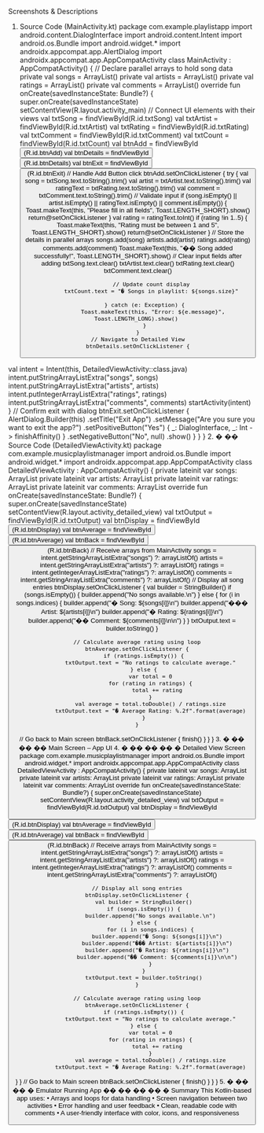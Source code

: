 Screenshots & Descriptions 
1. Source Code (MainActivity.kt) 
package com.example.playlistapp 
import android.content.DialogInterface 
import android.content.Intent 
import android.os.Bundle 
import android.widget.* 
import androidx.appcompat.app.AlertDialog 
import androidx.appcompat.app.AppCompatActivity 
class MainActivity : AppCompatActivity() { 
// Declare parallel arrays to hold song data 
private val songs = ArrayList<String>() 
private val artists = ArrayList<String>() 
private val ratings = ArrayList<Int>() 
private val comments = ArrayList<String>() 
override fun onCreate(savedInstanceState: Bundle?) { 
super.onCreate(savedInstanceState) 
setContentView(R.layout.activity_main) 
// Connect UI elements with their views 
val txtSong = findViewById<EditText>(R.id.txtSong) 
val txtArtist = findViewById<EditText>(R.id.txtArtist) 
val txtRating = findViewById<EditText>(R.id.txtRating) 
val txtComment = findViewById<EditText>(R.id.txtComment) 
        val txtCount = findViewById<TextView>(R.id.txtCount) 
        val btnAdd = findViewById<Button>(R.id.btnAdd) 
        val btnDetails = findViewById<Button>(R.id.btnDetails) 
        val btnExit = findViewById<Button>(R.id.btnExit) 
        // Handle Add Button click 
        btnAdd.setOnClickListener { 
            try { 
                val song = txtSong.text.toString().trim() 
                val artist = txtArtist.text.toString().trim() 
                val ratingText = txtRating.text.toString().trim() 
                val comment = txtComment.text.toString().trim() 
                // Validate input 
                if (song.isEmpty() || artist.isEmpty() || ratingText.isEmpty() || 
comment.isEmpty()) { 
                    Toast.makeText(this, "Please fill in all fields", 
Toast.LENGTH_SHORT).show() 
                    return@setOnClickListener 
                } 
                val rating = ratingText.toInt() 
                if (rating !in 1..5) { 
                    Toast.makeText(this, "Rating must be between 1 and 5", 
Toast.LENGTH_SHORT).show() 
                    return@setOnClickListener 
                } 
                // Store the details in parallel arrays 
                songs.add(song) 
                artists.add(artist) 
                ratings.add(rating) 
                comments.add(comment) 
                Toast.makeText(this, "�� Song added successfully!", 
Toast.LENGTH_SHORT).show() 
                // Clear input fields after adding 
                txtSong.text.clear() 
                txtArtist.text.clear() 
                txtRating.text.clear() 
                txtComment.text.clear() 
 
                // Update count display 
                txtCount.text = "� Songs in playlist: ${songs.size}" 
 
            } catch (e: Exception) { 
                Toast.makeText(this, "Error: ${e.message}", Toast.LENGTH_LONG).show() 
            } 
        } 
        // Navigate to Detailed View 
        btnDetails.setOnClickListener { 
val intent = Intent(this, DetailedViewActivity::class.java) 
intent.putStringArrayListExtra("songs", songs) 
intent.putStringArrayListExtra("artists", artists) 
intent.putIntegerArrayListExtra("ratings", ratings) 
intent.putStringArrayListExtra("comments", comments) 
startActivity(intent) 
} 
// Confirm exit with dialog 
btnExit.setOnClickListener { 
AlertDialog.Builder(this) 
.setTitle("Exit App") 
.setMessage("Are you sure you want to exit the app?") 
.setPositiveButton("Yes") { _: DialogInterface, _: Int -> finishAffinity() } 
.setNegativeButton("No", null) 
.show() 
} 
} 
} 
2. �
 �� Source Code (DetailedViewActivity.kt) 
package com.example.musicplaylistmanager 
import android.os.Bundle 
import android.widget.* 
import androidx.appcompat.app.AppCompatActivity 
class DetailedViewActivity : AppCompatActivity() { 
private lateinit var songs: ArrayList<String> 
private lateinit var artists: ArrayList<String> 
private lateinit var ratings: ArrayList<Int> 
private lateinit var comments: ArrayList<String> 
override fun onCreate(savedInstanceState: Bundle?) { 
super.onCreate(savedInstanceState) 
setContentView(R.layout.activity_detailed_view) 
val txtOutput = findViewById<TextView>(R.id.txtOutput) 
val btnDisplay = findViewById<Button>(R.id.btnDisplay) 
val btnAverage = findViewById<Button>(R.id.btnAverage) 
val btnBack = findViewById<Button>(R.id.btnBack) 
// Receive arrays from MainActivity 
songs = intent.getStringArrayListExtra("songs") ?: arrayListOf() 
artists = intent.getStringArrayListExtra("artists") ?: arrayListOf() 
ratings = intent.getIntegerArrayListExtra("ratings") ?: arrayListOf() 
comments = intent.getStringArrayListExtra("comments") ?: arrayListOf() 
// Display all song entries 
btnDisplay.setOnClickListener { 
val builder = StringBuilder() 
if (songs.isEmpty()) { 
builder.append("No songs available.\n") 
} else { 
for (i in songs.indices) { 
                    builder.append("� Song: ${songs[i]}\n") 
                    builder.append("��� Artist: ${artists[i]}\n") 
                    builder.append("� Rating: ${ratings[i]}\n") 
                    builder.append("�� Comment: ${comments[i]}\n\n") 
                } 
            } 
            txtOutput.text = builder.toString() 
        } 
 
        // Calculate average rating using loop 
        btnAverage.setOnClickListener { 
            if (ratings.isEmpty()) { 
                txtOutput.text = "No ratings to calculate average." 
            } else { 
                var total = 0 
                for (rating in ratings) { 
                    total += rating 
                } 
                val average = total.toDouble() / ratings.size 
                txtOutput.text = "� Average Rating: %.2f".format(average) 
            } 
        } 
// Go back to Main screen 
btnBack.setOnClickListener { 
finish() 
} 
} 
} 
3. �
 ��
 ��
 �� Main Screen – App UI 
4. �
 ��
 ��
 ��
 � Detailed View Screen 
package com.example.musicplaylistmanager 
import android.os.Bundle 
import android.widget.* 
import androidx.appcompat.app.AppCompatActivity 
class DetailedViewActivity : AppCompatActivity() { 
private lateinit var songs: ArrayList<String> 
private lateinit var artists: ArrayList<String> 
private lateinit var ratings: ArrayList<Int> 
private lateinit var comments: ArrayList<String> 
override fun onCreate(savedInstanceState: Bundle?) { 
super.onCreate(savedInstanceState) 
setContentView(R.layout.activity_detailed_view) 
val txtOutput = findViewById<TextView>(R.id.txtOutput) 
val btnDisplay = findViewById<Button>(R.id.btnDisplay) 
val btnAverage = findViewById<Button>(R.id.btnAverage) 
val btnBack = findViewById<Button>(R.id.btnBack) 
// Receive arrays from MainActivity 
songs = intent.getStringArrayListExtra("songs") ?: arrayListOf() 
artists = intent.getStringArrayListExtra("artists") ?: arrayListOf() 
        ratings = intent.getIntegerArrayListExtra("ratings") ?: arrayListOf() 
        comments = intent.getStringArrayListExtra("comments") ?: arrayListOf() 
 
        // Display all song entries 
        btnDisplay.setOnClickListener { 
            val builder = StringBuilder() 
            if (songs.isEmpty()) { 
                builder.append("No songs available.\n") 
            } else { 
                for (i in songs.indices) { 
                    builder.append("� Song: ${songs[i]}\n") 
                    builder.append("��� Artist: ${artists[i]}\n") 
                    builder.append("� Rating: ${ratings[i]}\n") 
                    builder.append("�� Comment: ${comments[i]}\n\n") 
                } 
            } 
            txtOutput.text = builder.toString() 
        } 
 
        // Calculate average rating using loop 
        btnAverage.setOnClickListener { 
            if (ratings.isEmpty()) { 
                txtOutput.text = "No ratings to calculate average." 
            } else { 
                var total = 0 
                for (rating in ratings) { 
                    total += rating 
                } 
                val average = total.toDouble() / ratings.size 
                txtOutput.text = "� Average Rating: %.2f".format(average) 
} 
} 
// Go back to Main screen 
btnBack.setOnClickListener { 
finish() 
} 
} 
} 
5. �
 ��
 ��
 � Emulator Running App 
��
 ��
 ��
 ��
 � Summary 
This Kotlin-based app uses: 
• Arrays and loops for data handling 
• Screen navigation between two activities 
• Error handling and user feedback 
• Clean, readable code with comments 
• A user-friendly interface with color, icons, and responsiveness 
